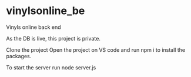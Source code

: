 # vinylsonline_be
Vinyls online back end

As the DB is live, this project is private.

Clone the project
Open the project on VS code and run npm i to install the packages.

To start the server run node server.js

